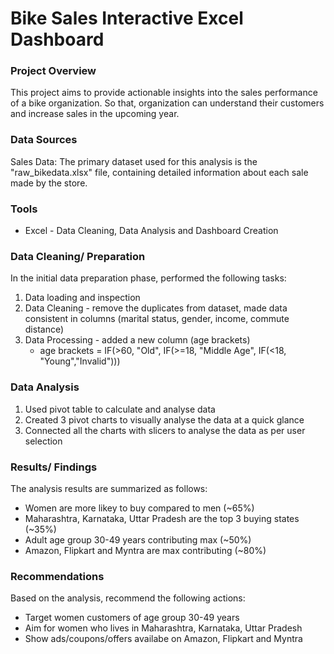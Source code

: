 # Bike Sales Interactive Excel Dashboard

### Project Overview
This project aims to provide actionable insights into the sales performance of a bike organization. So that, organization can understand their customers and increase sales in the upcoming year. 






### Data Sources
Sales Data: The primary dataset used for this analysis is the "raw_bikedata.xlsx" file, containing detailed information about each sale made by the store.
### Tools
- Excel - Data Cleaning, Data Analysis and Dashboard Creation
  
### Data Cleaning/ Preparation
In the initial data preparation phase, performed the following tasks:
1. Data loading and inspection
2. Data Cleaning - remove the duplicates from dataset, made data consistent in columns (marital status, gender, income, commute distance)
3. Data Processing - added a new column (age brackets)
   - age brackets = IF(>60, "Old", IF(>=18, "Middle Age", IF(<18, "Young","Invalid")))


### Data Analysis
1. Used pivot table to calculate and analyse data
2. Created 3 pivot charts to visually analyse the data at a quick glance
3. Connected all the charts with slicers to analyse the data as per user selection

### Results/ Findings

The analysis results are summarized as follows:
- Women are more likey to buy compared to men (~65%)
- Maharashtra, Karnataka, Uttar Pradesh are the top 3 buying states (~35%)
- Adult age group 30-49 years contributing max (~50%)
- Amazon, Flipkart and Myntra are max contributing (~80%)

### Recommendations
Based on the analysis, recommend the following actions:
  -  Target women customers of age group 30-49 years
  -  Aim for women who lives in Maharashtra, Karnataka, Uttar Pradesh
  -  Show ads/coupons/offers availabe on Amazon, Flipkart and Myntra

    
